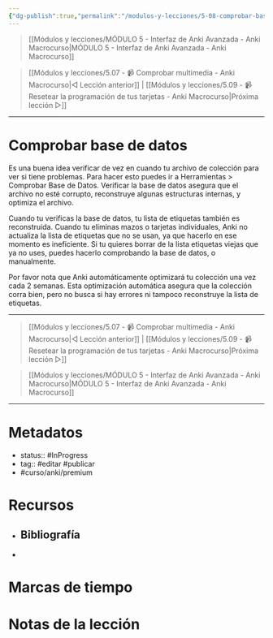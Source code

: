 ```yaml
---
{"dg-publish":true,"permalink":"/modulos-y-lecciones/5-08-comprobar-base-de-datos-anki-macrocurso/","noteIcon":"","updated":"2024-05-22T13:35:11.803+02:00"}
---
```



> [[Módulos y lecciones/MÓDULO 5 - Interfaz de Anki Avanzada - Anki Macrocurso\|MÓDULO 5 - Interfaz de Anki Avanzada - Anki Macrocurso]]

> [[Módulos y lecciones/5.07 - 📹 Comprobar multimedia - Anki Macrocurso\|◁ Lección anterior]] | [[Módulos y lecciones/5.09 - 📹 Resetear la programación de tus tarjetas  - Anki Macrocurso\|Próxima lección ▷]]

---


# Comprobar base de datos
Es una buena idea verificar de vez en cuando tu archivo de colección para ver si tiene problemas. Para hacer esto puedes ir a Herramientas > Comprobar Base de Datos. Verificar la base de datos asegura que el archivo no esté corrupto, reconstruye algunas estructuras internas, y optimiza el archivo.

Cuando tu verificas la base de datos, tu lista de etiquetas también es reconstruida. Cuando tu eliminas mazos o tarjetas individuales, Anki no actualiza la lista de etiquetas que no se usan, ya que hacerlo en ese momento es ineficiente. Si tu quieres borrar de la lista etiquetas viejas que ya no uses, puedes hacerlo comprobando la base de datos, o manualmente.

Por favor nota que Anki automáticamente optimizará tu colección una vez cada 2 semanas. Esta optimización automática asegura que la colección corra bien, pero no busca si hay errores ni tampoco reconstruye la lista de etiquetas.

---

> [[Módulos y lecciones/5.07 - 📹 Comprobar multimedia - Anki Macrocurso\|◁ Lección anterior]] | [[Módulos y lecciones/5.09 - 📹 Resetear la programación de tus tarjetas  - Anki Macrocurso\|Próxima lección ▷]]

> [[Módulos y lecciones/MÓDULO 5 - Interfaz de Anki Avanzada - Anki Macrocurso\|MÓDULO 5 - Interfaz de Anki Avanzada - Anki Macrocurso]]

---
# Metadatos
- status:: #InProgress  
- tag:: #editar #publicar 
- #curso/anki/premium

# Recursos
- Bibliografía
	- 
- 

# Marcas de tiempo


# Notas de la lección
